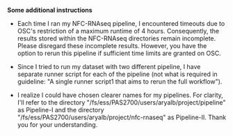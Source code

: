 **Some additional instructions**

- Each time I ran my NFC-RNAseq pipeline, I encountered timeouts due to OSC's restriction of a maximum runtime of 4 hours. Consequently, the results stored within the NFC-RNAseq directories remain incomplete. Please disregard these incomplete results. However, you have the option to rerun this pipeline if sufficient time limits are granted on OSC.

- Since I tried to run my dataset with two different pipeline, I have separate runner script for each of the pipeline (not what is required in guideline: "A single runner script1 that aims to rerun the full workflow").

- I realize I could have chosen clearer names for my pipelines. For clarity, I'll refer to the directory "/fs/ess/PAS2700/users/aryalb/project/pipeline" as Pipeline-I and the directory "/fs/ess/PAS2700/users/aryalb/project/nfc-rnaseq" as Pipeline-II. Thank you for your understanding.